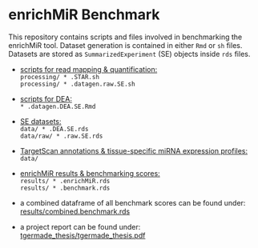 # enrichMiR Benchmark

This repository contains scripts and files involved in benchmarking the enrichMiR tool. Dataset generation is contained in either `Rmd` or `sh` files. Datasets are stored as `SummarizedExperiment` (SE) objects inside `rds` files.

- [scripts for read mapping & quantification:](processing/)  
`processing/ * .STAR.sh`  
`processing/ * .datagen.raw.SE.sh`

- [scripts for DEA:]()  
`* .datagen.DEA.SE.Rmd`  

- [SE datasets:](data/)  
`data/ * .DEA.SE.rds`  
`data/raw/ * .raw.SE.rds`  

- [TargetScan annotations & tissue-specific miRNA expression profiles:](data/)  
`data/`  

- [enrichMiR results & benchmarking scores:](results/)  
`results/ * .enrichMiR.rds`  
`results/ * .benchmark.rds`  

- a combined dataframe of all benchmark scores can be found under:  
[results/combined.benchmark.rds](results/combined.benchmark.rds)  

- a project report can be found under:  
[tgermade_thesis/tgermade_thesis.pdf](tgermade_thesis/tgermade_thesis.pdf)
